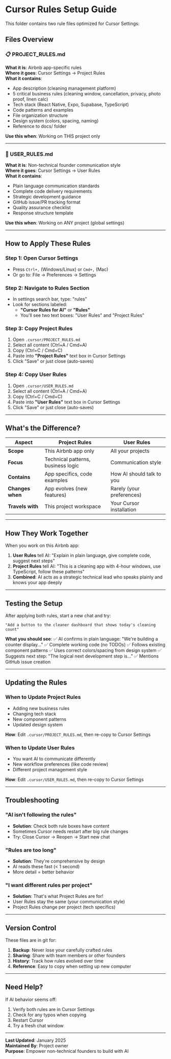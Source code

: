 # Cursor Rules Setup Guide

This folder contains two rule files optimized for Cursor Settings:

## Files Overview

### 📋 PROJECT_RULES.md
**What it is**: Airbnb app-specific rules  
**Where it goes**: Cursor Settings → Project Rules  
**What it contains**:
- App description (cleaning management platform)
- 5 critical business rules (cleaning window, cancellation, privacy, photo proof, linen calc)
- Tech stack (React Native, Expo, Supabase, TypeScript)
- Code patterns and examples
- File organization structure
- Design system (colors, spacing, naming)
- Reference to docs/ folder

**Use this when**: Working on THIS project only

---

### 👤 USER_RULES.md
**What it is**: Non-technical founder communication style  
**Where it goes**: Cursor Settings → User Rules  
**What it contains**:
- Plain language communication standards
- Complete code delivery requirements
- Strategic development guidance
- GitHub issue/PR tracking format
- Quality assurance checklist
- Response structure template

**Use this when**: Working on ANY project (global settings)

---

## How to Apply These Rules

### Step 1: Open Cursor Settings
- Press `Ctrl+,` (Windows/Linux) or `Cmd+,` (Mac)
- Or go to: File → Preferences → Settings

### Step 2: Navigate to Rules Section
- In settings search bar, type: "rules"
- Look for sections labeled:
  - **"Cursor Rules for AI"** or **"Rules"**
  - You'll see two text boxes: "User Rules" and "Project Rules"

### Step 3: Copy Project Rules
1. Open `.cursor/PROJECT_RULES.md`
2. Select all content (Ctrl+A / Cmd+A)
3. Copy (Ctrl+C / Cmd+C)
4. Paste into **"Project Rules"** text box in Cursor Settings
5. Click "Save" or just close (auto-saves)

### Step 4: Copy User Rules
1. Open `.cursor/USER_RULES.md`
2. Select all content (Ctrl+A / Cmd+A)
3. Copy (Ctrl+C / Cmd+C)
4. Paste into **"User Rules"** text box in Cursor Settings
5. Click "Save" or just close (auto-saves)

---

## What's the Difference?

| Aspect | Project Rules | User Rules |
|--------|--------------|------------|
| **Scope** | This Airbnb app only | All your projects |
| **Focus** | Technical patterns, business logic | Communication style |
| **Contains** | App specifics, code examples | How AI should talk to you |
| **Changes when** | App evolves (new features) | Rarely (your preferences) |
| **Travels with** | This project workspace | Your Cursor installation |

---

## How They Work Together

When you work on this Airbnb app:
1. **User Rules** tell AI: "Explain in plain language, give complete code, suggest next steps"
2. **Project Rules** tell AI: "This is a cleaning app with 4-hour windows, use TypeScript, follow these patterns"
3. **Combined**: AI acts as a strategic technical lead who speaks plainly and knows your app deeply

---

## Testing the Setup

After applying both rules, start a new chat and try:

```
"Add a button to the cleaner dashboard that shows today's cleaning count"
```

**What you should see**:
✅ AI confirms in plain language: "We're building a counter display..."
✅ Complete working code (no TODOs)
✅ Follows existing component patterns
✅ Uses correct colors/spacing from design system
✅ Suggests next step: "The logical next development step is..."
✅ Mentions GitHub issue creation

---

## Updating the Rules

### When to Update Project Rules
- Adding new business rules
- Changing tech stack
- New component patterns
- Updated design system

**How**: Edit `.cursor/PROJECT_RULES.md`, then re-copy to Cursor Settings

### When to Update User Rules
- You want AI to communicate differently
- New workflow preferences (like code review)
- Different project management style

**How**: Edit `.cursor/USER_RULES.md`, then re-copy to Cursor Settings

---

## Troubleshooting

### "AI isn't following the rules"
- **Solution**: Check both rule boxes have content
- Sometimes Cursor needs restart after big rule changes
- Try: Close Cursor → Reopen → Start new chat

### "Rules are too long"
- **Solution**: They're comprehensive by design
- AI reads these fast (< 1 second)
- More detail = better behavior

### "I want different rules per project"
- **Solution**: That's what Project Rules are for!
- User Rules stay the same (your communication style)
- Project Rules change per project (tech specifics)

---

## Version Control

These files are in git for:
1. **Backup**: Never lose your carefully crafted rules
2. **Sharing**: Share with team members or other founders
3. **History**: Track how rules evolved over time
4. **Reference**: Easy to copy when setting up new computer

---

## Need Help?

If AI behavior seems off:
1. Verify both rules are in Cursor Settings
2. Check for any typos when copying
3. Restart Cursor
4. Try a fresh chat window

---

**Last Updated**: January 2025  
**Maintained By**: Project owner  
**Purpose**: Empower non-technical founders to build with AI

